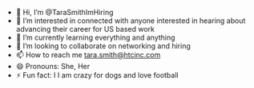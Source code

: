 - 👋 Hi, I’m @TaraSmithImHiring
- 👀 I’m interested in connected with anyone interested in hearing about advancing their career for US based work
- 🌱 I’m currently learning everything and anything
- 💞️ I’m looking to collaborate on networking and hiring
- 📫 How to reach me tara.smith@htcinc.com
- 😄 Pronouns: She, Her
- ⚡ Fun fact: I I am crazy for dogs and love football

<!---
TaraSmithImHiring/TaraSmithImHiring is a ✨ special ✨ repository because its `README.md` (this file) appears on your GitHub profile.
You can click the Preview link to take a look at your changes.
--->
